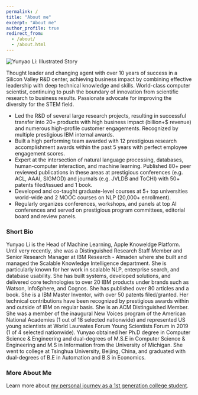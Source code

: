 ```yaml
---
permalink: /
title: "About me"
excerpt: "About me"
author_profile: true
redirect_from: 
  - /about/
  - /about.html
---
```


![Yunyao Li: Illustrated Story](https://yunyaoli.github.io/images/YunyaoLi.IllustratedStories.jpg "illustrated story")

Thought leader and changing agent with over 10 years of success in a Silicon Valley R&D center, achieving business impact by combining effective leadership with deep technical knowledge and skills. World-class computer scientist, continuing to push the boundary of innovation from scientific research to business results. Passionate advocate for improving the diversity for the STEM field.

- Led the R&D of several large research projects, resulting in successful transfer into 20+ products with high business impact (billion+\$ revenue) and numerous high-profile customer engagements. Recognized by multiple prestigious IBM internal awards. 
- Built a high performing team awarded with 12 prestigious research accomplishment awards within the past 5 years with perfect employee engagement scores. 
- Expert at the intersection of natural language processing, databases, human-computer interaction, and machine learning. Published 80+ peer reviewed publications in these areas at prestigious conferences (e.g. ACL, AAAI, SIGMOD) and journals (e.g. JVLDB and ToCHI) with 50+ patents filed/issued and 1 book. 
- Developed and co-taught graduate-level courses at 5+ top universities world-wide and 2 MOOC courses on NLP (20,000+ enrollment). 
- Regularly organizes conferences, workshops, and panels at top AI conferences and served on prestigious program committees, editorial board and review panels.


### Short Bio

Yunyao Li is the Head of Machine Learning, Apple Knoweldge Platform. Until very recently, she was a Distinguished Research Staff Member and Senior Research Manager at IBM Research - Almaden where she built and managed the Scalable Knowledge Intelligence department. She is particularly known for her work in scalable NLP, enterprise search, and database usability. She has built systems, developed solutions, and delivered core technologies to over 20 IBM products under brands such as Watson, InfoSphere, and Cognos. She has published over 80 articles and a book. She is a IBM Master Inventor, with over 50 patents filed/granted. Her technical contributions have been recognized by prestigious awards within and outside of IBM on regular basis. She is an ACM Distinguished Member. She was a member of the inaugural New Voices program of the American National Academies (1 out of 18 selected nationwide) and represented US young scientists at World Laureates Forum Young Scientists Forum in 2019 (1 of 4 selected nationwide). Yunyao obtained her Ph.D degree in Computer Science & Engineering and dual-degrees of M.S.E in Computer Science & Engineering and M.S in Information from the University of Michigan. She went to college at Tsinghua University, Beijing, China, and graduated with dual-degrees of B.E in Automation and B.S in Economics.

### More About Me

Learn more about [my personal journey as a 1st generation college student](https://techmonitor.ai/techonology/ai-and-automation/small-town-china-silicon-valley-giant-amazing-story-one-ibm-researcher).   


<!--
Yunyao Li is the Head of Machine Learning, Apple Knowledge Platform. She is an ACM Distinguished Member. Until recently, she was a Senior Research Manager and Distinguished Research Staff Member with IBM Almaden Research Center, where she managed the Scalable Knowledge Intelligence department.   She was a member of the inaugural New Voices program at the National Academies. She was also a Master Inventor, a member of the IBM Academy of Technology. 

Her expertise is in the interdisciplinary areas of natural language processing, databases, human-computer interaction, and information retrieval. She has published over 50 peer-reviewed, referred articles, and filed over 30 patents in these areas. She has also co-authored a book Natural Language Data Management and Interfaces.
Yunyao is particularly interested in designing, developing, and analyzing large scale systems that are usable by a wide spectrum of users. Towards this direction, her current focus is knowledge platform. She is a founding member of SystemT, a state-of-the-art information extraction engine currently powering multiple IBM products, and Gumshoe, a novel enterprise search engine that has been powering IBM intranet and ibm.com search since 2010. Her contributions in these projects have recognized by multiple prestigious IBM internal awards. 

Yunyao is also deeply passionate about improving the diversity for the STEM field. She has been actively mentoring women and under-represented minorities through programs such as Leading to Africa. She led the Almaden Women's Interest Network Group (AWING). She also regularly organized technical talks and activities for Women's Network of Northern California in IBM. She served on the MentorNet Mentor-Protégé Council from 2013-2017 and the BSCS External Advisory Board of San Jose State University from 2017 to 2019.

Yunyao obtained her Ph.D degree in Computer Science & Engineering and dual-degrees of M.S.E in Computer Science & Engineering and M.S in Information from the University of Michigan. She went to college at Tsinghua University, Beijing, China, and graduated with dual-degrees of B.E in Automation and B.S in Economics.

Follow her on Twitter @yunyao_li and connect with her on LinkedIn 
-->
